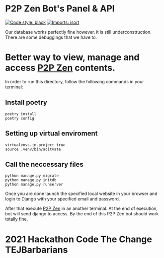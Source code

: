# P2P Zen Bot's Panel & API

<a href="https://github.com/python/black"><img alt="Code style: black" src="https://img.shields.io/badge/code%20style-black-000000.svg"></a>
[![Imports: isort](https://img.shields.io/badge/%20imports-isort-%231674b1?style=flat&labelColor=ef8336)](https://pycqa.github.io/isort/)

Our database works perfectly fine however, it is still underconstruction. There are some debuggings that we have to.
# Better way to view, manage and access [P2P Zen](https://github.com/emiravc/P2P-Zen-Bot) contents.

In order to run this directory, follow the following commands in your terminal:
## Install poetry
```
poetry install
poetry config 
```
## Setting up virtual enviroment
```
virtualenvs.in-project true
source .venv/bin/acitvate
```
## Call the neccessary files
```
python manage.py migrate
python manage.py initdb
python manage.py runserver
```
Once you are done launch the specified local website in your browser and login to Django with your specified email and password.

After that execute [P2P Zen](https://github.com/emiravc/P2P-Zen) in an another terminal. At the end of execution, bot will send django to access. By the end of this P2P Zen bot should work totally fine.

# 2021 Hackathon Code The Change TEJBarbarians
